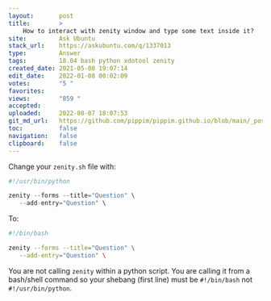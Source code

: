 ```yaml
---
layout:       post
title:        >
    How to interact with zenity window and type some text inside it?
site:         Ask Ubuntu
stack_url:    https://askubuntu.com/q/1337013
type:         Answer
tags:         18.04 bash python xdotool zenity
created_date: 2021-05-08 19:07:14
edit_date:    2022-01-08 00:02:09
votes:        "5 "
favorites:    
views:        "859 "
accepted:     
uploaded:     2022-08-07 18:07:53
git_md_url:   https://github.com/pippim/pippim.github.io/blob/main/_posts/2021/2021-05-08-How-to-interact-with-zenity-window-and-type-some-text-inside-it_.md
toc:          false
navigation:   false
clipboard:    false
---
```


Change your `zenity.sh` file with:

``` python
#!/usr/bin/python

zenity --forms --title="Question" \
   --add-entry="Question" \
```

To:

``` bash
#!/bin/bash

zenity --forms --title="Question" \
   --add-entry="Question" \
```

You are not calling `zenity` within a python script. You are calling it from a bash/shell command so your shebang (first line) must be `#!/bin/bash` not `#!/usr/bin/python`.
